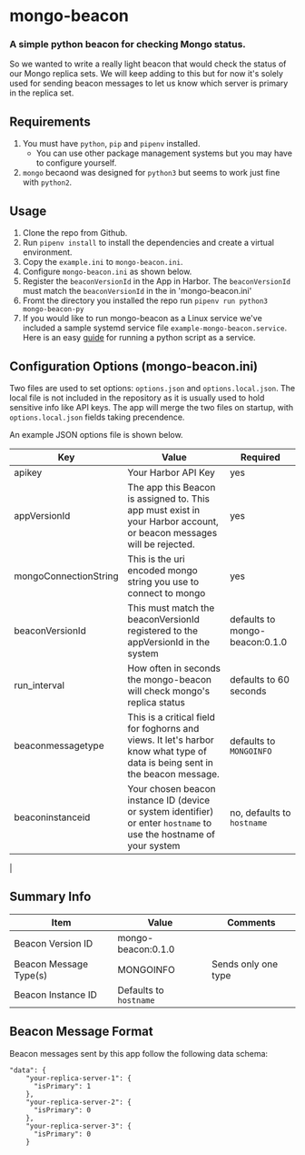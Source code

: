 # mongo-beacon
### A simple python beacon for checking Mongo status.

So we wanted to write a really light beacon that would check the status of our Mongo replica sets.  We will keep adding to this but for now it's solely used for sending beacon messages to let us know which server is primary in the replica set.


## Requirements

1. You must have ```python```, ```pip``` and ```pipenv``` installed.
    * You can use other package management systems but you may have to configure yourself.
2. ``mongo`` becaond was designed for `python3` but seems to work just fine with `python2`.


## Usage

1. Clone the repo from Github.
2. Run `pipenv install` to install the dependencies and create a virtual environment.
3. Copy the `example.ini` to `mongo-beacon.ini`.
4. Configure `mongo-beacon.ini` as shown below.
4. Register the `beaconVersionId` in the App in Harbor. The `beaconVersionId` must match the `beaconVersionId` in the in 'mongo-beacon.ini'
5. Fromt the directory you installed the repo run `pipenv run python3 mongo-beacon-py`
6. If you would like to run mongo-beacon as a Linux service we've included a sample systemd service file `example-mongo-beacon.service`.  Here is an easy [guide](https://www.raspberrypi-spy.co.uk/2015/10/how-to-autorun-a-python-script-on-boot-using-systemd/) for running a python script as a service.


## Configuration Options (mongo-beacon.ini)

Two files are used to set options: `options.json` and `options.local.json`. The local file is not included in the repository
as it is usually used to hold sensitive info like API keys. The app will merge the two files on startup, with `options.local.json`
fields taking precendence.

An example JSON options file is shown below.


|     Key     |      Value     |  Required |
|-------------|----------------|-----------|
| apikey | Your Harbor API Key |    yes    |
| appVersionId | The app this Beacon is assigned to. This app must exist in your Harbor account, or beacon messages will be rejected. | yes |
| mongoConnectionString| This is the uri encoded mongo string you use to connect to mongo | yes|
| beaconVersionId | This must match the beaconVersionId registered to the appVersionId in the system | defaults to mongo-beacon:0.1.0 |
| run_interval | How often in seconds the mongo-beacon will check mongo's replica status | defaults to 60 seconds|
| beaconmessagetype| This is a critical field for foghorns and views.  It let's harbor know what type of data is being sent in the beacon message. | defaults to `MONGOINFO`|
| beaconinstanceid | Your chosen beacon instance ID (device or system identifier) or enter `hostname` to use the hostname of your system| no, defaults to `hostname`|
|

## Summary Info

| Item | Value | Comments |
|------|-------|----------|
| Beacon Version ID |  mongo-beacon:0.1.0 |   |
| Beacon Message Type(s) | MONGOINFO | Sends only one type |
| Beacon Instance ID | Defaults to `hostname`|

## Beacon Message Format

Beacon messages sent by this app follow the following data schema:

```
"data": {
    "your-replica-server-1": {
      "isPrimary": 1
    },
    "your-replica-server-2": {
      "isPrimary": 0
    },
    "your-replica-server-3": {
      "isPrimary": 0
    }
